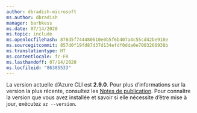 ```yaml
---
author: dbradish-microsoft
ms.author: dbradish
manager: barbkess
ms.date: 07/14/2020
ms.topic: include
ms.openlocfilehash: 878d5f744480610e0b5f6b407a4c55cd42be918e
ms.sourcegitcommit: 857d0f19fd87d37d134efdf0dda0e7003260938b
ms.translationtype: HT
ms.contentlocale: fr-FR
ms.lasthandoff: 07/14/2020
ms.locfileid: "86385533"
---
```

La version actuelle d’Azure CLI est __2.9.0__. Pour plus d’informations sur la version la plus récente, consultez les [Notes de publication](../release-notes-azure-cli.md). Pour connaître la version que vous avez installée et savoir si elle nécessite d’être mise à jour, exécutez `az --version`.
